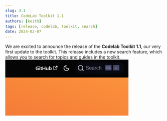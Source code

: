 ```yaml
---
slug: 3.1
title: CodeLab Toolkit 1.1
authors: [keith]
tags: [release, codelab, toolkit, search]
date: 2024-02-07
---
```


We are excited to announce the release of the **Codelab Toolkit 1.1**, our very first update to the toolkit. This release includes a new search feature, which allows you to search for topics and guides in the toolkit.
![Search Bar](./img/search.png)
